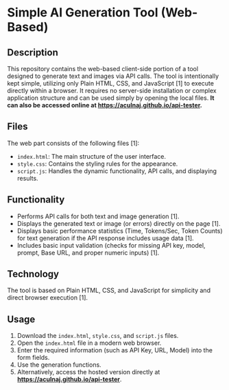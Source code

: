 # Simple AI Generation Tool (Web-Based)

## Description

This repository contains the web-based client-side portion of a tool designed to generate text and images via API calls. The tool is intentionally kept simple, utilizing only Plain HTML, CSS, and JavaScript [1] to execute directly within a browser. It requires no server-side installation or complex application structure and can be used simply by opening the local files. **It can also be accessed online at https://aculnaj.github.io/api-tester.**

## Files

The web part consists of the following files [1]:

*   `index.html`: The main structure of the user interface.
*   `style.css`: Contains the styling rules for the appearance.
*   `script.js`: Handles the dynamic functionality, API calls, and displaying results.

## Functionality

*   Performs API calls for both text and image generation [1].
*   Displays the generated text or image (or errors) directly on the page [1].
*   Displays basic performance statistics (Time, Tokens/Sec, Token Counts) for text generation if the API response includes usage data [1].
*   Includes basic input validation (checks for missing API key, model, prompt, Base URL, and proper numeric inputs) [1].

## Technology

The tool is based on Plain HTML, CSS, and JavaScript for simplicity and direct browser execution [1].

## Usage

1.  Download the `index.html`, `style.css`, and `script.js` files.
2.  Open the `index.html` file in a modern web browser.
3.  Enter the required information (such as API Key, URL, Model) into the form fields.
4.  Use the generation functions.
5.  Alternatively, access the hosted version directly at **https://aculnaj.github.io/api-tester**.
